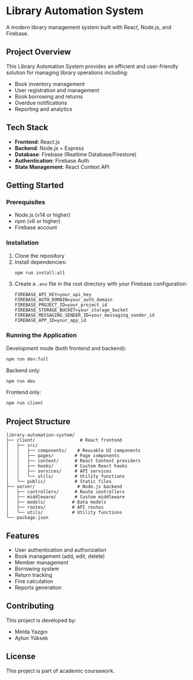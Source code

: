 # Library Automation System

A modern library management system built with React, Node.js, and Firebase.

## Project Overview

This Library Automation System provides an efficient and user-friendly solution for managing library operations including:
- Book inventory management
- User registration and management
- Book borrowing and returns
- Overdue notifications
- Reporting and analytics

## Tech Stack

- **Frontend**: React.js
- **Backend**: Node.js + Express
- **Database**: Firebase (Realtime Database/Firestore)
- **Authentication**: Firebase Auth
- **State Management**: React Context API

## Getting Started

### Prerequisites

- Node.js (v14 or higher)
- npm (v6 or higher)
- Firebase account

### Installation

1. Clone the repository
2. Install dependencies:
   ```bash
   npm run install:all
   ```
3. Create a `.env` file in the root directory with your Firebase configuration:
   ```
   FIREBASE_API_KEY=your_api_key
   FIREBASE_AUTH_DOMAIN=your_auth_domain
   FIREBASE_PROJECT_ID=your_project_id
   FIREBASE_STORAGE_BUCKET=your_storage_bucket
   FIREBASE_MESSAGING_SENDER_ID=your_messaging_sender_id
   FIREBASE_APP_ID=your_app_id
   ```

### Running the Application

Development mode (both frontend and backend):
```bash
npm run dev:full
```

Backend only:
```bash
npm run dev
```

Frontend only:
```bash
npm run client
```

## Project Structure

```
library-automation-system/
├── client/                 # React frontend
│   ├── src/
│   │   ├── components/    # Reusable UI components
│   │   ├── pages/        # Page components
│   │   ├── context/      # React Context providers
│   │   ├── hooks/        # Custom React hooks
│   │   ├── services/     # API services
│   │   └── utils/        # Utility functions
│   └── public/           # Static files
├── server/                # Node.js backend
│   ├── controllers/      # Route controllers
│   ├── middleware/       # Custom middleware
│   ├── models/          # Data models
│   ├── routes/          # API routes
│   └── utils/           # Utility functions
└── package.json
```

## Features

- User authentication and authorization
- Book management (add, edit, delete)
- Member management
- Borrowing system
- Return tracking
- Fine calculation
- Reports generation

## Contributing

This project is developed by:
- Melda Yazgın
- Aytun Yüksek

## License

This project is part of academic coursework. 